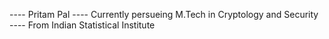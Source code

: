 ---- Pritam Pal
---- Currently persueing M.Tech in Cryptology and Security
---- From Indian Statistical Institute
